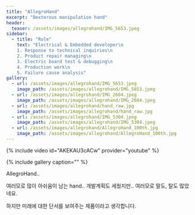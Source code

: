 ```yaml
---
title: "AllegroHand"
excerpt: "Dexterous manipulation hand"
header:
  teaser: /assets/images/allegrohand/IMG_5653.jpeg
sidebar:
  - title: "Role"
    text: "Electrical & Embedded developer\n
    1. Response to technical inquiries\n
    2. Product repair managing\n
    3. Electric board test & debugging\n
    4. Production work\n
    5. Failure cause analysis"
gallery:
  - url: /assets/images/allegrohand/IMG_5653.jpeg
    image_path: /assets/images/allegrohand/IMG_5653.jpeg
  - url: /assets/images/allegrohand/IMG_2604.jpeg
    image_path: /assets/images/allegrohand/IMG_2604.jpeg
  - url: /assets/images/allegrohand/hand_raw.jpg
    image_path: /assets/images/allegrohand/hand_raw.jpg
  - url: /assets/images/allegrohand/IMG_5304.jpeg
    image_path: /assets/images/allegrohand/IMG_5304.jpeg
  - url: /assets/images/allegrohand/AllegroHand_100th.jpg
    image_path: /assets/images/allegrohand/AllegroHand_100th.jpg
---
```


{% include video id="AKEKAU3cACw" provider="youtube" %}

{% include gallery caption="" %}

AllegroHand..

여러모로 많이 아쉬움이 남는 hand..
개발계획도 세웠지만..
여러모로 말도, 탈도 많았네요.

하지만 미래에 대한 단서를 보여주는 제품이라고 생각합니다.
